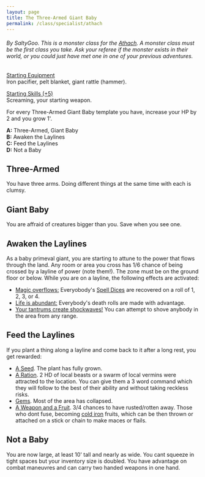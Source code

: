 ```yaml
---
layout: page
title: The Three-Armed Giant Baby
permalink: /class/specialist/athach
---
```


###### By SaltyGoo. This is a monster class for the [Athach](https://saltygoo.github.io/monsters/athach). A monster class must be the first class you take. Ask your referee if the monster exists in their world, or you could just have met one in one of your previous adventures.

<ins>Starting Equipment</ins><br>
Iron pacifier, pelt blanket, giant rattle (hammer). 

<ins>Starting Skills (+5)</ins><br>
Screaming, your starting weapon.

For every Three-Armed Giant Baby template you have, increase your HP by 2 and you grow 1'.

**A:** Three-Armed, Giant Baby<br>
**B:** Awaken the Laylines<br>
**C:** Feed the Laylines<br>
**D:** Not a Baby<br>

## Three-Armed
You have three arms. Doing different things at the same time with each is clumsy.

## Giant Baby
You are affraid of creatures bigger than you. Save when you see one. 

## Awaken the Laylines
As a baby primeval giant, you are starting to attune to the power that flows through the land. Any room or area you cross has 1/6 chance of being crossed by a layline of power (note them!). The zone must be on the ground floor or below. While you are on a layline, the following effects are activated:

- <ins>Magic overflows:</ins> Everyobody's [Spell Dices](https://saltygoo.github.io/class/magic-user#spells) are recovered on a roll of 1, 2, 3, or 4.
- <ins>Life is abundant:</ins> Everybody's death rolls are made with advantage.
- <ins>Your tantrums create shockwaves!</ins> You can attempt to shove anybody in the area from any range.

## Feed the Laylines
If you plant a thing along a layline and come back to it after a long rest, you get rewarded:

- <ins>A Seed</ins>. The plant has fully grown.
- <ins>A Ration</ins>. 2 HD of local beasts or a swarm of local vermins were attracted to the location. You can give them a 3 word command which they will follow to the best of their ability and without taking reckless risks.
- <ins>Gems</ins>. Most of the area has collapsed.
- <ins>A Weapon and a Fruit</ins>. 3/4 chances to have rusted/rotten away. Those who dont fuse, becoming [cold iron](https://saltygoo.github.io/2020/11/10/extra-rules/#rare-metals) fruits, which can be then thrown or attached on a stick or chain to make maces or flails.

## Not a Baby
You are now large, at least 10' tall and nearly as wide. You cant squeeze in tight spaces but your inventory size is doubled. You have advantage on combat maneuvres and can carry two handed weapons in one hand.

